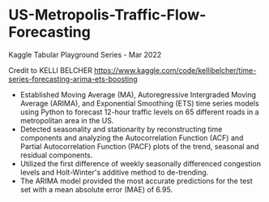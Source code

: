# US-Metropolis-Traffic-Flow-Forecasting

Kaggle Tabular Playground Series - Mar 2022

Credit to KELLI BELCHER https://www.kaggle.com/code/kellibelcher/time-series-forecasting-arima-ets-boosting

- Established Moving Average (MA), Autoregressive Intergraded Moving Average (ARIMA), and Exponential Smoothing (ETS) time series models using Python to forecast 12-hour traffic levels on 65 different roads in a metropolitan area in the US.
- Detected seasonality and stationarity by reconstructing time components and analyzing the Autocorrelation Function (ACF) and Partial Autocorrelation Function (PACF) plots of the trend, seasonal and residual components.
- Utilized the first difference of weekly seasonally differenced congestion levels and Holt-Winter's additive method to de-trending.
- The ARIMA model provided the most accurate predictions for the test set with a mean absolute error (MAE) of 6.95.
